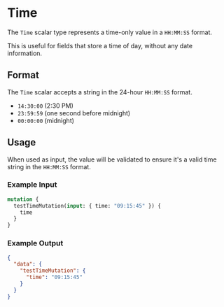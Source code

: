 # Time

The `Time` scalar type represents a time-only value in a `HH:MM:SS` format.

This is useful for fields that store a time of day, without any date information.

## Format

The `Time` scalar accepts a string in the 24-hour `HH:MM:SS` format.

- `14:30:00` (2:30 PM)
- `23:59:59` (one second before midnight)
- `00:00:00` (midnight)

## Usage

When used as input, the value will be validated to ensure it's a valid time string in the `HH:MM:SS` format.

### Example Input

```graphql
mutation {
  testTimeMutation(input: { time: "09:15:45" }) {
    time
  }
}
```

### Example Output

```json
{
  "data": {
    "testTimeMutation": {
      "time": "09:15:45"
    }
  }
}
```
